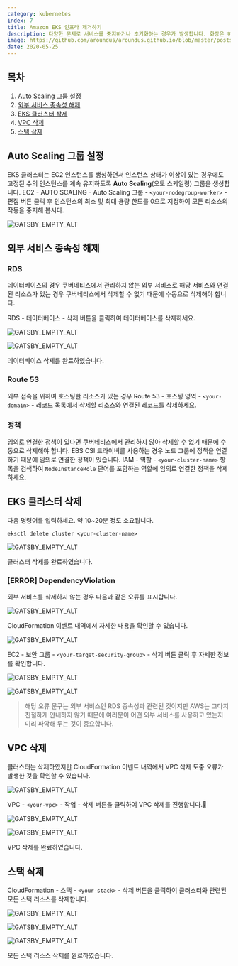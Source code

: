 ```yaml
---
category: kubernetes
index: 7
title: Amazon EKS 인프라 제거하기
description: 다양한 문제로 서비스를 중지하거나 초기화하는 경우가 발생합니다. 화장은 하는 것보다 지우는 것이 중요하듯 인프라를 제거하는 방법 또한 매우 중요한 부분입니다.
image: https://github.com/aroundus/aroundus.github.io/blob/master/posts/kubernetes/build-eks-infrastructure/cover.jpg?raw=true
date: 2020-05-25
---
```


## 목차

1. [Auto Scaling 그룹 설정](#Auto-Scaling-그룹-설정)
2. [외부 서비스 종속성 해제](#외부-서비스-종속성-해제)
3. [EKS 클러스터 삭제](#EKS-클러스터-삭제)
4. [VPC 삭제](#VPC-삭제)
5. [스택 삭제](#스택-삭제)

## Auto Scaling 그룹 설정

EKS 클러스터는 EC2 인스턴스를 생성하면서 인스턴스 상태가 이상이 있는 경우에도 고정된 수의 인스턴스를 계속 유지하도록 **Auto Scaling**(오토 스케일링) 그룹을 생성합니다. EC2 - AUTO SCALING - Auto Scaling 그룹 - `<your-nodegroup-worker>` - 편집 버튼 클릭 후 인스턴스의 최소 및 최대 용량 한도를 0으로 지정하여 모든 리소스의 작동을 중지해 봅시다.

![GATSBY_EMPTY_ALT](./auto-scaling-group-settings.jpg)

## 외부 서비스 종속성 해제

### RDS

데이터베이스의 경우 쿠버네티스에서 관리하지 않는 외부 서비스로 해당 서비스와 연결된 리소스가 있는 경우 쿠버네티스에서 삭제할 수 없기 때문에 수동으로 삭제해야 합니다.

RDS - 데이터베이스 - 삭제 버튼을 클릭하여 데이터베이스를 삭제하세요.

![GATSBY_EMPTY_ALT](./delete-rds-database.jpg)

![GATSBY_EMPTY_ALT](./delete-rds-database-2.jpg)

데이터베이스 삭제를 완료하였습니다.

### Route 53

외부 접속을 위하여 호스팅한 리소스가 있는 경우 Route 53 - 호스팅 영역 - `<your-domain>` - 레코드 목록에서 삭제할 리소스와 연결된 레코드를 삭제하세요.

### 정책

임의로 연결한 정책이 있다면 쿠버네티스에서 관리하지 않아 삭제할 수 없기 때문에 수동으로 삭제해야 합니다. EBS CSI 드라이버를 사용하는 경우 노드 그룹에 정책을 연결하기 때문에 임의로 연결한 정책이 있습니다. IAM - 역할 - `<your-cluster-name>` 항목을 검색하여 `NodeInstanceRole` 단어를 포함하는 역할에 임의로 연결한 정책을 삭제하세요.

## EKS 클러스터 삭제

다음 명령어를 입력하세요. 약 10~20분 정도 소요됩니다.

```shell{promptHost: localhost}
eksctl delete cluster <your-cluster-name>
```

![GATSBY_EMPTY_ALT](./delete-cluster.jpg)

클러스터 삭제를 완료하였습니다.

### [ERROR] DependencyViolation

외부 서비스를 삭제하지 않는 경우 다음과 같은 오류를 표시합니다.

![GATSBY_EMPTY_ALT](./delete-cluster-failed.jpg)

CloudFormation 이벤트 내역에서 자세한 내용을 확인할 수 있습니다.

![GATSBY_EMPTY_ALT](./delete-role-and-sg-failed.jpg)

EC2 - 보안 그룹 - `<your-target-security-group>` - 삭제 버튼 클릭 후 자세한 정보를 확인합니다.

![GATSBY_EMPTY_ALT](./delete-security-group.jpg)

![GATSBY_EMPTY_ALT](./delete-security-group-failed.jpg)

> 해당 오류 문구는 외부 서비스인 RDS 종속성과 관련된 것이지만 AWS는 그다지 친절하게 안내하지 않기 때문에 여러분이 어떤 외부 서비스를 사용하고 있는지 미리 파악해 두는 것이 중요합니다.

## VPC 삭제

클러스터는 삭제하였지만 CloudFormation 이벤트 내역에서 VPC 삭제 도중 오류가 발생한 것을 확인할 수 있습니다.

![GATSBY_EMPTY_ALT](./delete-vpc-failed.jpg)

VPC - `<your-vpc>` - 작업 - 삭제 버튼을 클릭하여 VPC 삭제를 진행합니다.

![GATSBY_EMPTY_ALT](./delete-vpc.jpg)

![GATSBY_EMPTY_ALT](./delete-vpc-2.jpg)

VPC 삭제를 완료하였습니다.

## 스택 삭제

CloudFormation - 스택 - `<your-stack>` - 삭제 버튼을 클릭하여 클러스터와 관련된 모든 스택 리소스를 삭제합니다.

![GATSBY_EMPTY_ALT](./delete-cloudformation-stack.jpg)

![GATSBY_EMPTY_ALT](./delete-cloudformation-stack-2.jpg)

![GATSBY_EMPTY_ALT](./delete-cloudformation-stack-3.jpg)

모든 스택 리소스 삭제를 완료하였습니다.

